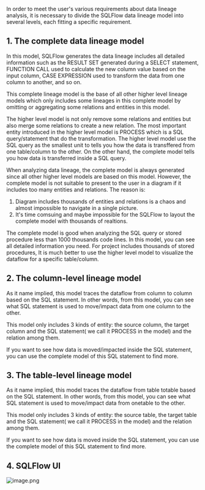 In order to meet the user's various requirements about data lineage analysis, it is necessary to divide the SQLFlow data lineage model into several levels, each fitting a specific requirement.

## 1. The complete data lineage model

In this model, SQLFlow generates the data lineage includes all detailed information such as the RESULT SET generated during a SELECT statement, FUNCTION CALL used to calculate the new column value based on the input column, CASE EXPRESSION used to transform the data from one column to another, and so on.

This complete lineage model is the base of all other higher level lineage models which only includes some lineages in this complete model by omitting or aggregating some relations and entities in this model.

The higher level model is not only remove some relations and entities but also merge some relations to create a new relation. The most important entity introduced in the higher level model is PROCESS which is a SQL query/statement that do the transformation. The higher level model use the SQL query as the smallest unit to tells you how the data is transffered from one table/column to the other. On the other hand, the complete model tells you how data is transferred inside a SQL query.

When analyzing data lineage, the complete model is always generated since all other higher level models are based on this model. However, the complete model is not suitable to present to the user in a diagram if it includes too many entities and relations. The reason is:

1. Diagram includes thousands of entities and relations is a chaos and almost impossible to navigate in a single picture.
2. It's time comsuing and maybe impossible for the SQLFlow to layout the complete model with thousands of realtions.

The complete model is good when analyzing the SQL query or stored procedure less than 1000 thousands code lines. In this model, you can see all detailed information you need. For project includes thousands of stored procedures, It is much better to use the higher level model to visualize the dataflow for a specific table/column.

## 2. The column-level lineage model

As it name implied, this model traces the dataflow from column to column based on the SQL statement. In other words, from this model, you can see what SQL statement is used to move/impact data from one column to the other.

This model only includes 3 kinds of entity: the source column, the target column and the SQL statement( we call it PROCESS in the model) and the relation among them.

If you want to see how data is moved/impacted inside the SQL statement, you can use the complete model of this SQL statement to find more.

## 3. The table-level lineage model

As it name implied, this model traces the dataflow from table totable based on the SQL statement. In other words, from this model, you can see what SQL statement is used to move/impact data from onetable to the other.

This model only includes 3 kinds of entity: the source table, the target table and the SQL statement( we call it PROCESS in the model) and the relation among them.

If you want to see how data is moved inside the SQL statement, you can use the complete model of this SQL statement to find more.

## 4. SQLFlow UI

![image.png](https://images.gitee.com/uploads/images/2021/0707/145133_6f1ed32d_8136809.png)
